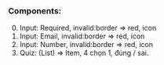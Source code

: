 ### Components:
0. Input: Required, invalid:border => red, icon
1. Input: Email, invalid:border => red, icon
2. Input: Number, invalid:border => red, icon
3. Quiz: (List) => Item, 4 chọn 1, đúng / sai.